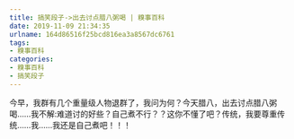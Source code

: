 ```yaml
---
title: 搞笑段子->出去讨点腊八粥喝 | 糗事百科
date: 2019-11-09 21:34:35
urlname: 164d86516f25bcd816ea3a8567dc6761
tags: 
- 糗事百科
categories:
- 糗事百科
- 搞笑段子
---
```

今早，我群有几个重量级人物退群了，我问为何？今天腊八，出去讨点腊八粥喝……我不解:难道讨的好些？自己煮不行？？这你不懂了吧？传统，我要尊重传统……我……我还是自己煮吧！！！


